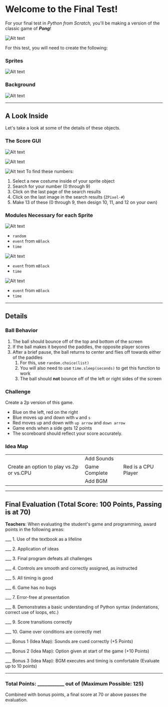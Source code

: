 # Welcome to the Final Test!

For your final test in *Python from Scratch,* you'll be making a version of the classic game of ***Pong***!

![Alt text](image-1.png)

For this test, you will need to create the following:

### Sprites
![Alt text](image-2.png)

### Background
![Alt text](image-3.png)

---
## A Look Inside
Let's take a look at some of the details of these objects.

### The Score GUI
![Alt text](image-4.png)



![Alt text](image-5.png)

![Alt text](image-6.png)
To find these numbers:
1. Select a new costume inside of your sprite object
2. Search for your number (0 through 9)
3. Click on the last page of the search results
4. Click on the last image in the search results (`ZPixel-#`)
5. Make 13 of these (0 through 9, then design 10, 11, and 12 on your own)

### Modules Necessary for each Sprite
![Alt text](image-7.png)

- `random`
- `event` from `mBlock`
- `time`

![Alt text](image-8.png)

- `event` from `mBlock`
- `time`

![Alt text](image-9.png)

- `event` from `mBlock`
- `time`

---
## Details

### Ball Behavior
1. The ball should bounce off of the top and bottom of the screen
2. If the ball makes it beyond the paddles, the opposite player scores
3. After a brief pause, the ball returns to center and flies off towards either of the paddles
   1. For this, use `random.choice(list)` 
   2. You will also need to use `time.sleep(seconds)` to get this function to work
   3. The ball should **not** bounce off of the left or right sides of the screen

### Challenge
Create a 2p version of this game.
- Blue on the left, red on the right
- Blue moves up and down with `w` and `s`
- Red moves up and down with `up arrow` and `down arrow`
- Game ends when a side gets 12 points
- The scoreboard should reflect your score accurately.


### Idea Map
| | | |
| --- | --- | --- |
|  | Add Sounds |  |
| Create an option to play vs.2p or vs.CPU | Game Complete | Red is a CPU Player
| | Add BGM | |

---
## Final Evaluation (Total Score: 100 Points, Passing is at 70)
**Teachers**: When evaluating the student's game and programming, award points in the following areas:


___ 1. Use of the textbook as a lifeline



___ 2. Application of ideas



___ 3. Final program defeats all challenges



___ 4. Controls are smooth and correctly assigned, as instructed



___ 5. All timing is good



___ 6. Game has no bugs



___ 7. Error-free at presentation



___ 8. Demonstrates a basic understanding of Python syntax (indentations, correct use of loops, etc.)



___ 9. Score transitions correctly



___ 10. Game over conditions are correctly met



___ Bonus 1 (Idea Map): Sounds are cued correctly (+5 Points)



___ Bonus 2 (Idea Map): Option given at start of the game (+10 Points)



___ Bonus 3 (Idea Map): BGM executes and timing is comfortable (Evaluate up to 10 points)

---

### Total Points: ___________ out of (Maximum Possible: 125)
Combined with bonus points, a final score at 70 or above passes the evaluation.